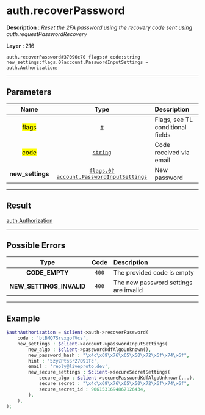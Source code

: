 # auth.recoverPassword

**Description** : *Reset the 2FA password using the recovery code sent using auth\.requestPasswordRecovery*

**Layer** : 216

```tl
auth.recoverPassword#37096c70 flags:# code:string new_settings:flags.0?account.PasswordInputSettings = auth.Authorization;
```

---

## Parameters

| Name | Type | Description |
| :---: | :---: | :--- |
| <mark>flags</mark> | [`#`](type/#) | Flags, see TL conditional fields |
| <mark>code</mark> | [`string`](type/string) | Code received via email |
| **new_settings** | [`flags.0?account.PasswordInputSettings`](type/account.PasswordInputSettings) | New password |

---

## Result

[auth.Authorization](type/auth.Authorization)

---

## Possible Errors

| Type | Code | Description |
| :---: | :---: | :--- |
| **CODE_EMPTY** | `400` | The provided code is empty |
| **NEW_SETTINGS_INVALID** | `400` | The new password settings are invalid |

---

## Example

```php
$authAuthorization = $client->auth->recoverPassword(
	code : 'btBMQ7SrvxgofVcs',
	new_settings : $client->account->passwordInputSettings(
		new_algo : $client->passwordKdfAlgoUnknown(),
		new_password_hash : "\x4c\x69\x76\x65\x50\x72\x6f\x74\x6f",
		hint : '5zyZPtsSr27Q91Tc',
		email : 'reply@liveproto.dev',
		new_secure_settings : $client->secureSecretSettings(
			secure_algo : $client->securePasswordKdfAlgoUnknown(...),
			secure_secret : "\x4c\x69\x76\x65\x50\x72\x6f\x74\x6f",
			secure_secret_id : 9061531694867126434,
		),
	),
);
```